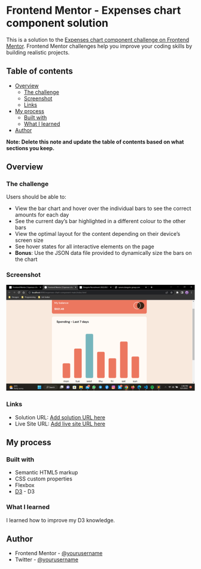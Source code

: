 # Frontend Mentor - Expenses chart component solution

This is a solution to the [Expenses chart component challenge on Frontend Mentor](https://www.frontendmentor.io/challenges/expenses-chart-component-e7yJBUdjwt). Frontend Mentor challenges help you improve your coding skills by building realistic projects. 

## Table of contents

- [Overview](#overview)
  - [The challenge](#the-challenge)
  - [Screenshot](#screenshot)
  - [Links](#links)
- [My process](#my-process)
  - [Built with](#built-with)
  - [What I learned](#what-i-learned)
- [Author](#author)


**Note: Delete this note and update the table of contents based on what sections you keep.**

## Overview

### The challenge

Users should be able to:

- View the bar chart and hover over the individual bars to see the correct amounts for each day
- See the current day’s bar highlighted in a different colour to the other bars
- View the optimal layout for the content depending on their device’s screen size
- See hover states for all interactive elements on the page
- **Bonus**: Use the JSON data file provided to dynamically size the bars on the chart

### Screenshot

![](./design/Screenshot.png)


### Links

- Solution URL: [Add solution URL here](https://github.com/IcyEazy/IcyEazy-expenses-chart-component.git)
- Live Site URL: [Add live site URL here](https://icyeazy.github.io/IcyEazy-expenses-chart-component/)

## My process

### Built with

- Semantic HTML5 markup
- CSS custom properties
- Flexbox
- [D3](https://d3js.org/d3.v3.min.js) - D3

### What I learned

I learned how to improve my D3 knowledge.


## Author

- Frontend Mentor - [@yourusername](https://www.frontendmentor.io/profile/IcyEazy)
- Twitter - [@yourusername](https://www.twitter.com/Ic-Eazy)

